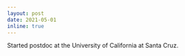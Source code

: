 ```yaml
---
layout: post
date: 2021-05-01
inline: true
---
```


Started postdoc at the University of California at Santa Cruz.
